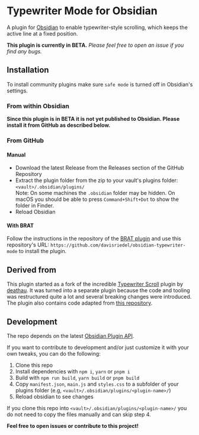 # Typewriter Mode for Obsidian

A plugin for [Obsidian](https://obsidian.md) to enable typewriter-style scrolling, which keeps the active line at a fixed position.

**This plugin is currently in BETA.** _Please feel free to open an issue if you find any bugs._

## Installation

To install community plugins make sure `safe mode` is turned off in Obsidian's settings.

### From within Obsidian

**Since this plugin is in BETA it is not yet published to Obsidian. Please install it from GitHub as described below.**

<!---
You can activate this plugin within Obsidian by doing the following:

- Go to Settings > Community Plugins > Browse
- Search for "Typewriter Mode"
- Click Install
- Click Enable
--->

### From GitHub

#### Manual

- Download the latest Release from the Releases section of the GitHub Repository
- Extract the plugin folder from the zip to your vault's plugins folder: `<vault>/.obsidian/plugins/`  
  Note: On some machines the `.obsidian` folder may be hidden. On macOS you should be able to press `Command+Shift+Dot` to show the folder in Finder.
- Reload Obsidian

#### With BRAT

Follow the instructions in the repository of the [BRAT plugin](https://github.com/TfTHacker/obsidian42-brat#Quick-Guide-for-using-BRAT) and use this repository's URL: `https://github.com/davisriedel/obsidian-typewriter-mode` to install the plugin.

## Derived from

This plugin started as a fork of the incredible [Typewriter Scroll](https://github.com/deathau/cm-typewriter-scroll-obsidian) plugin by [deathau](https://github.com/deathau). It was turned into a separate plugin because the code and tooling was restructured quite a lot and several breaking changes were introduced.
The plugin also contains code adapted from [this repository](https://github.com/azu/codemirror-typewriter-scrolling/blob/b0ac076d72c9445c96182de87d974de2e8cc56e2/typewriter-scrolling.js).

## Development

The repo depends on the latest [Obsidian Plugin API](https://github.com/obsidianmd/obsidian-api).

If you want to contribute to development and/or just customize it with your own
tweaks, you can do the following:

1. Clone this repo
2. Install dependencies with `npm i`, `yarn` or `pnpm i`
3. Build with `npm run build`, `yarn build` or `pnpm build`
4. Copy `manifest.json`, `main.js` and `styles.css` to a subfolder of your plugins folder (e.g, `<vault>/.obsidian/plugins/<plugin-name>/`)
5. Reload obsidian to see changes

If you clone this repo into `<vault>/.obsidian/plugins/<plugin-name>/` you do not need to copy the files manually and can skip step 4.

**Feel free to open issues or contribute to this project!**
